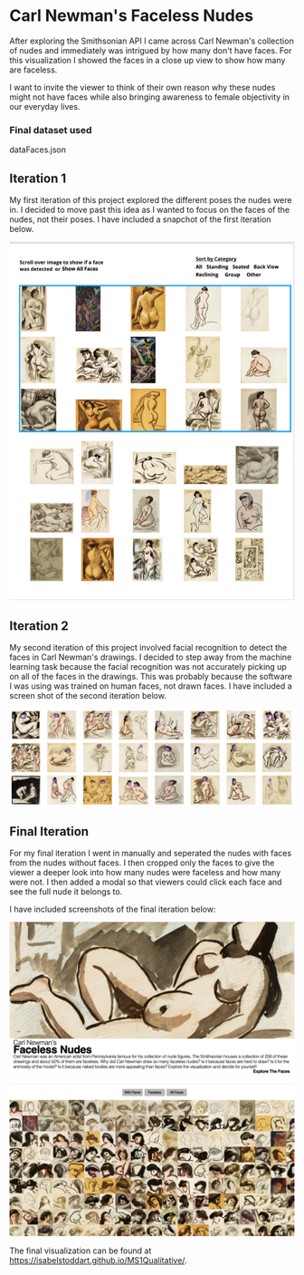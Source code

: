 # Carl Newman's Faceless Nudes

After exploring the Smithsonian API I came across Carl Newman's collection of nudes and immediately was intrigued by how many don't have faces. For this visualization I showed the faces in a close up view to show how many are faceless.

I want to invite the viewer to think of their own reason why these nudes might not have faces while also bringing awareness to female objectivity in our everyday lives.

### Final dataset used
dataFaces.json

## Iteration 1

My first iteration of this project explored the different poses the nudes were in. I decided to move past this idea as I wanted to focus on the faces of the nudes, not their poses. I have included a snapchot of the first iteration below.

![](firstIteration.png)

## Iteration 2

My second iteration of this project involved facial recognition to detect the faces in Carl Newman's drawings. I decided to step away from the machine learning task because the facial recognition was not accurately picking up on all of the faces in the drawings. This was probably because the software I was using was trained on human faces, not drawn faces. I have included a screen shot of the second iteration below.

![](FirstIteration.png)

## Final Iteration

For my final iteration I went in manually and seperated the nudes with faces from the nudes without faces. I then cropped only the faces to give the viewer a deeper look into how many nudes were faceless and how many were not. I then added a modal so that viewers could click each face and see the full nude it belongs to.

I have included screenshots of the final iteration below:

![](QualImage1.png)

![](QualImage2.png)

The final visualization can be found at https://isabelstoddart.github.io/MS1Qualitative/.
